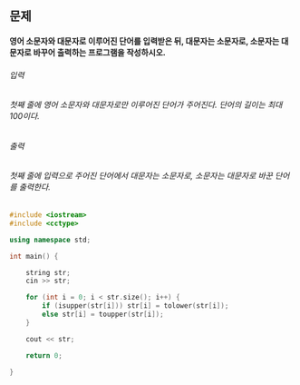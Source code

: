 ## 문제
#### 영어 소문자와 대문자로 이루어진 단어를 입력받은 뒤, 대문자는 소문자로, 소문자는 대문자로 바꾸어 출력하는 프로그램을 작성하시오.

###### 입력
###### 첫째 줄에 영어 소문자와 대문자로만 이루어진 단어가 주어진다. 단어의 길이는 최대 100이다.

###### 출력
###### 첫째 줄에 입력으로 주어진 단어에서 대문자는 소문자로, 소문자는 대문자로 바꾼 단어를 출력한다.

```c++
#include <iostream>
#include <cctype>

using namespace std;

int main() {

	string str;
	cin >> str;

	for (int i = 0; i < str.size(); i++) {
		if (isupper(str[i])) str[i] = tolower(str[i]);
		else str[i] = toupper(str[i]);
	}

	cout << str;

	return 0;

}
```
